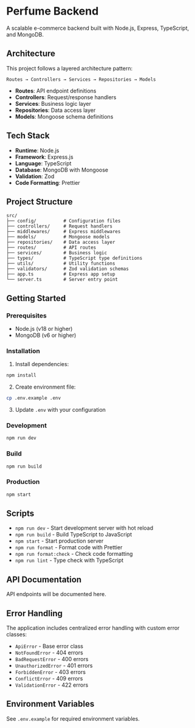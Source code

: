 # Perfume Backend

A scalable e-commerce backend built with Node.js, Express, TypeScript, and MongoDB.

## Architecture

This project follows a layered architecture pattern:

```
Routes → Controllers → Services → Repositories → Models
```

- **Routes**: API endpoint definitions
- **Controllers**: Request/response handlers
- **Services**: Business logic layer
- **Repositories**: Data access layer
- **Models**: Mongoose schema definitions

## Tech Stack

- **Runtime**: Node.js
- **Framework**: Express.js
- **Language**: TypeScript
- **Database**: MongoDB with Mongoose
- **Validation**: Zod
- **Code Formatting**: Prettier

## Project Structure

```
src/
├── config/          # Configuration files
├── controllers/     # Request handlers
├── middlewares/     # Express middlewares
├── models/          # Mongoose models
├── repositories/    # Data access layer
├── routes/          # API routes
├── services/        # Business logic
├── types/           # TypeScript type definitions
├── utils/           # Utility functions
├── validators/      # Zod validation schemas
├── app.ts           # Express app setup
└── server.ts        # Server entry point
```

## Getting Started

### Prerequisites

- Node.js (v18 or higher)
- MongoDB (v6 or higher)

### Installation

1. Install dependencies:
```bash
npm install
```

2. Create environment file:
```bash
cp .env.example .env
```

3. Update `.env` with your configuration

### Development

```bash
npm run dev
```

### Build

```bash
npm run build
```

### Production

```bash
npm start
```

## Scripts

- `npm run dev` - Start development server with hot reload
- `npm run build` - Build TypeScript to JavaScript
- `npm start` - Start production server
- `npm run format` - Format code with Prettier
- `npm run format:check` - Check code formatting
- `npm run lint` - Type check with TypeScript

## API Documentation

API endpoints will be documented here.

## Error Handling

The application includes centralized error handling with custom error classes:
- `ApiError` - Base error class
- `NotFoundError` - 404 errors
- `BadRequestError` - 400 errors
- `UnauthorizedError` - 401 errors
- `ForbiddenError` - 403 errors
- `ConflictError` - 409 errors
- `ValidationError` - 422 errors

## Environment Variables

See `.env.example` for required environment variables.

